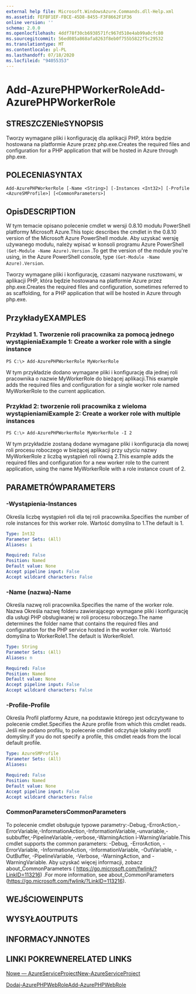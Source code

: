 ```yaml
---
external help file: Microsoft.WindowsAzure.Commands.dll-Help.xml
ms.assetid: FEFBF1EF-FBCE-45D8-8455-F3F8662F1F36
online version: ''
schema: 2.0.0
ms.openlocfilehash: 4ddf78f30cb6938571fc967d510e4ab99a0cfc80
ms.sourcegitcommit: 56ed085a868afa8263f8eb0f755b5822f5c29532
ms.translationtype: MT
ms.contentlocale: pl-PL
ms.lasthandoff: 07/18/2020
ms.locfileid: "94055353"
---
```

# <span data-ttu-id="23b77-101">Add-AzurePHPWorkerRole</span><span class="sxs-lookup"><span data-stu-id="23b77-101">Add-AzurePHPWorkerRole</span></span>

## <span data-ttu-id="23b77-102">STRESZCZENIe</span><span class="sxs-lookup"><span data-stu-id="23b77-102">SYNOPSIS</span></span>
<span data-ttu-id="23b77-103">Tworzy wymagane pliki i konfigurację dla aplikacji PHP, która będzie hostowana na platformie Azure przez php.exe.</span><span class="sxs-lookup"><span data-stu-id="23b77-103">Creates the required files and configuration for a PHP application that will be hosted in Azure through php.exe.</span></span>

## <span data-ttu-id="23b77-104">POLECENIA</span><span class="sxs-lookup"><span data-stu-id="23b77-104">SYNTAX</span></span>

```
Add-AzurePHPWorkerRole [-Name <String>] [-Instances <Int32>] [-Profile <AzureSMProfile>] [<CommonParameters>]
```

## <span data-ttu-id="23b77-105">Opis</span><span class="sxs-lookup"><span data-stu-id="23b77-105">DESCRIPTION</span></span>
<span data-ttu-id="23b77-106">W tym temacie opisano polecenie cmdlet w wersji 0.8.10 modułu PowerShell platformy Microsoft Azure.</span><span class="sxs-lookup"><span data-stu-id="23b77-106">This topic describes the cmdlet in the 0.8.10 version of the Microsoft Azure PowerShell module.</span></span>
<span data-ttu-id="23b77-107">Aby uzyskać wersję używanego modułu, należy wpisać w konsoli programu Azure PowerShell `(Get-Module -Name Azure).Version` .</span><span class="sxs-lookup"><span data-stu-id="23b77-107">To get the version of the module you're using, in the Azure PowerShell console, type `(Get-Module -Name Azure).Version`.</span></span>

<span data-ttu-id="23b77-108">Tworzy wymagane pliki i konfigurację, czasami nazywane rusztowami, w aplikacji PHP, która będzie hostowana na platformie Azure przez php.exe.</span><span class="sxs-lookup"><span data-stu-id="23b77-108">Creates the required files and configuration, sometimes referred to as scaffolding, for a PHP application that will be hosted in Azure through php.exe.</span></span>

## <span data-ttu-id="23b77-109">Przykłady</span><span class="sxs-lookup"><span data-stu-id="23b77-109">EXAMPLES</span></span>

### <span data-ttu-id="23b77-110">Przykład 1. Tworzenie roli pracownika za pomocą jednego wystąpienia</span><span class="sxs-lookup"><span data-stu-id="23b77-110">Example 1: Create a worker role with a single instance</span></span>
```
PS C:\> Add-AzurePHPWorkerRole MyWorkerRole
```

<span data-ttu-id="23b77-111">W tym przykładzie dodano wymagane pliki i konfigurację dla jednej roli pracownika o nazwie MyWorkerRole do bieżącej aplikacji.</span><span class="sxs-lookup"><span data-stu-id="23b77-111">This example adds the required files and configuration for a single worker role named MyWorkerRole to the current application.</span></span>

### <span data-ttu-id="23b77-112">Przykład 2: tworzenie roli pracownika z wieloma wystąpieniami</span><span class="sxs-lookup"><span data-stu-id="23b77-112">Example 2: Create a worker role with multiple instances</span></span>
```
PS C:\> Add-AzurePHPWorkerRole MyWorkerRole -I 2
```

<span data-ttu-id="23b77-113">W tym przykładzie zostaną dodane wymagane pliki i konfiguracja dla nowej roli procesu roboczego w bieżącej aplikacji przy użyciu nazwy MyWorkerRole z liczbą wystąpień roli równą 2.</span><span class="sxs-lookup"><span data-stu-id="23b77-113">This example adds the required files and configuration for a new worker role to the current application, using the name MyWorkerRole with a role instance count of 2.</span></span>

## <span data-ttu-id="23b77-114">PARAMETRÓW</span><span class="sxs-lookup"><span data-stu-id="23b77-114">PARAMETERS</span></span>

### <span data-ttu-id="23b77-115">-Wystąpienia</span><span class="sxs-lookup"><span data-stu-id="23b77-115">-Instances</span></span>
<span data-ttu-id="23b77-116">Określa liczbę wystąpień roli dla tej roli pracownika.</span><span class="sxs-lookup"><span data-stu-id="23b77-116">Specifies the number of role instances for this worker role.</span></span>
<span data-ttu-id="23b77-117">Wartość domyślna to 1.</span><span class="sxs-lookup"><span data-stu-id="23b77-117">The default is 1.</span></span>

```yaml
Type: Int32
Parameter Sets: (All)
Aliases: i

Required: False
Position: Named
Default value: None
Accept pipeline input: False
Accept wildcard characters: False
```

### <span data-ttu-id="23b77-118">-Name (nazwa)</span><span class="sxs-lookup"><span data-stu-id="23b77-118">-Name</span></span>
<span data-ttu-id="23b77-119">Określa nazwę roli pracownika.</span><span class="sxs-lookup"><span data-stu-id="23b77-119">Specifies the name of the worker role.</span></span>
<span data-ttu-id="23b77-120">Nazwa Określa nazwę folderu zawierającego wymagane pliki i konfigurację dla usługi PHP obsługiwanej w roli procesu roboczego.</span><span class="sxs-lookup"><span data-stu-id="23b77-120">The name determines the folder name that contains the required files and configuration for the PHP service hosted in the worker role.</span></span>
<span data-ttu-id="23b77-121">Wartość domyślna to WorkerRole1.</span><span class="sxs-lookup"><span data-stu-id="23b77-121">The default is WorkerRole1.</span></span>

```yaml
Type: String
Parameter Sets: (All)
Aliases: n

Required: False
Position: Named
Default value: None
Accept pipeline input: False
Accept wildcard characters: False
```

### <span data-ttu-id="23b77-122">-Profile</span><span class="sxs-lookup"><span data-stu-id="23b77-122">-Profile</span></span>
<span data-ttu-id="23b77-123">Określa Profil platformy Azure, na podstawie którego jest odczytywane to polecenie cmdlet.</span><span class="sxs-lookup"><span data-stu-id="23b77-123">Specifies the Azure profile from which this cmdlet reads.</span></span>
<span data-ttu-id="23b77-124">Jeśli nie podano profilu, to polecenie cmdlet odczytuje lokalny profil domyślny.</span><span class="sxs-lookup"><span data-stu-id="23b77-124">If you do not specify a profile, this cmdlet reads from the local default profile.</span></span>

```yaml
Type: AzureSMProfile
Parameter Sets: (All)
Aliases: 

Required: False
Position: Named
Default value: None
Accept pipeline input: False
Accept wildcard characters: False
```

### <span data-ttu-id="23b77-125">CommonParameters</span><span class="sxs-lookup"><span data-stu-id="23b77-125">CommonParameters</span></span>
<span data-ttu-id="23b77-126">To polecenie cmdlet obsługuje typowe parametry:-Debug,-ErrorAction,-ErrorVariable,-InformationAction,-InformationVariable,-unvariable,-subbuffer,-PipelineVariable,-verbose,-WarningAction i-WarningVariable.</span><span class="sxs-lookup"><span data-stu-id="23b77-126">This cmdlet supports the common parameters: -Debug, -ErrorAction, -ErrorVariable, -InformationAction, -InformationVariable, -OutVariable, -OutBuffer, -PipelineVariable, -Verbose, -WarningAction, and -WarningVariable.</span></span> <span data-ttu-id="23b77-127">Aby uzyskać więcej informacji, zobacz about_CommonParameters ( https://go.microsoft.com/fwlink/?LinkID=113216) .</span><span class="sxs-lookup"><span data-stu-id="23b77-127">For more information, see about_CommonParameters (https://go.microsoft.com/fwlink/?LinkID=113216).</span></span>

## <span data-ttu-id="23b77-128">WEJŚCIOWE</span><span class="sxs-lookup"><span data-stu-id="23b77-128">INPUTS</span></span>

## <span data-ttu-id="23b77-129">WYSYŁA</span><span class="sxs-lookup"><span data-stu-id="23b77-129">OUTPUTS</span></span>

## <span data-ttu-id="23b77-130">INFORMACYJN</span><span class="sxs-lookup"><span data-stu-id="23b77-130">NOTES</span></span>

## <span data-ttu-id="23b77-131">LINKI POKREWNE</span><span class="sxs-lookup"><span data-stu-id="23b77-131">RELATED LINKS</span></span>

[<span data-ttu-id="23b77-132">Nowe — AzureServiceProject</span><span class="sxs-lookup"><span data-stu-id="23b77-132">New-AzureServiceProject</span></span>](./New-AzureServiceProject.md)

[<span data-ttu-id="23b77-133">Dodaj-AzurePHPWebRole</span><span class="sxs-lookup"><span data-stu-id="23b77-133">Add-AzurePHPWebRole</span></span>](./Add-AzurePHPWebRole.md)



